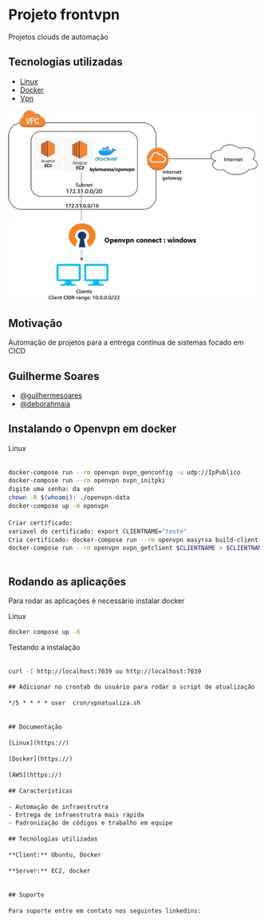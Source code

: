 # Projeto frontvpn

Projetos clouds de automação


## Tecnologias utilizadas

 - [Linux]()
 - [Docker]()
 - [Vpn]()

 ![VPN](vpn.webp)


## Motivação

Automação de projetos para a entrega contínua de sistemas focado em CICD

## Guilherme Soares

- [@guilhermesoares](https://www.github.com/guilhermesgit)
- [@deborahmaia](https://www.github.com/)

## Instalando o Openvpn em docker

Linux
```bash

docker-compose run --rm openvpn ovpn_genconfig -u udp://IpPublico
docker-compose run --rm openvpn ovpn_initpki
digite uma senha: da vpn
chown -R $(whoami): ./openvpn-data
docker-compose up -d openvpn

Criar certificado:
variavel do certificado: export CLIENTNAME="teste"
Cria certificado: docker-compose run --rm openvpn easyrsa build-client-full $CLIENTNAME nopass
docker-compose run --rm openvpn ovpn_getclient $CLIENTNAME > $CLIENTNAME.ovpn



```
## Rodando as aplicações

Para rodar as aplicações é necessário instalar docker

Linux
```bash
docker compose up -d
```
Testando a instalação
```bash

curl -I http://localhost:7039 ou http://localhost:7039
```

```
## Adicionar no crontab do usuário para rodar o script de atualização

*/5 * * * * user  cron/vpnatualiza.sh


## Documentação

[Linux](https://)

[Docker](https://)

[AWS](https://)

## Características

- Automação de infraestrutra
- Entrega de infraestrutra mais rápida
- Padronização de códigos e trabalho em equipe

## Tecnologias utilizadas

**Client:** Ubuntu, Docker

**Server:** EC2, docker


## Suporte

Para suporte entre em contato nos seguintes linkedins: